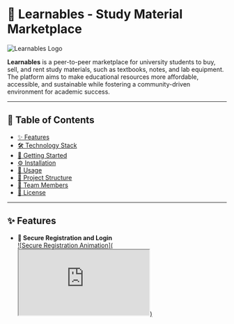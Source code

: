 # 🌟 Learnables - Study Material Marketplace

![Learnables Logo](https://via.placeholder.com/150)

**Learnables** is a peer-to-peer marketplace for university students to buy, sell, and rent study materials, such as textbooks, notes, and lab equipment. The platform aims to make educational resources more affordable, accessible, and sustainable while fostering a community-driven environment for academic success.

---

## 🌈 Table of Contents
- [✨ Features](#-features)
- [🛠 Technology Stack](#-technology-stack)
- [🚀 Getting Started](#-getting-started)
- [⚙️ Installation](#-installation)
- [📱 Usage](#-usage)
- [📁 Project Structure](#-project-structure)
- [🤝 Team Members](#-team-members)
- [📜 License](#-license)

---

## ✨ Features

- **🔐 Secure Registration and Login**  
  [![Secure Registration Animation](<iframe src="https://lottie.host/embed/ee34ebdc-ba84-4908-a6d6-99fe67da9c42/dQKq4aA8fZ.lottie"></iframe>)](https://lottie.host/embed/ee34ebdc-ba84-4908-a6d6-99fe67da9c42/dQKq4aA8fZ.lottie) <!-- Replace with GIF URL -->
